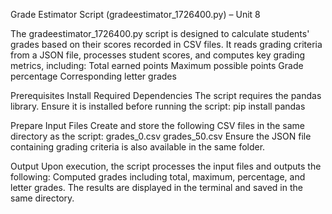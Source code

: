 Grade Estimator Script (gradeestimator_1726400.py) – Unit 8

The gradeestimator_1726400.py script is designed to calculate students' grades based on their scores recorded in CSV files. It reads grading criteria from a JSON file, processes student scores, and computes key grading metrics, including:
Total earned points
Maximum possible points
Grade percentage
Corresponding letter grades

Prerequisites
Install Required Dependencies
The script requires the pandas library. Ensure it is installed before running the script: pip install pandas

Prepare Input Files
Create and store the following CSV files in the same directory as the script:
grades_0.csv
grades_50.csv
Ensure the JSON file containing grading criteria is also available in the same folder.

Output
Upon execution, the script processes the input files and outputs the following:
Computed grades including total, maximum, percentage, and letter grades.
The results are displayed in the terminal and saved in the same directory.
